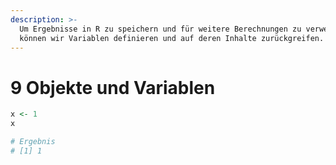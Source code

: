 ```yaml
---
description: >-
  Um Ergebnisse in R zu speichern und für weitere Berechnungen zu verwenden,
  können wir Variablen definieren und auf deren Inhalte zurückgreifen.
---
```


# 9 Objekte und Variablen

```r
x <- 1
x

# Ergebnis
# [1] 1
```
